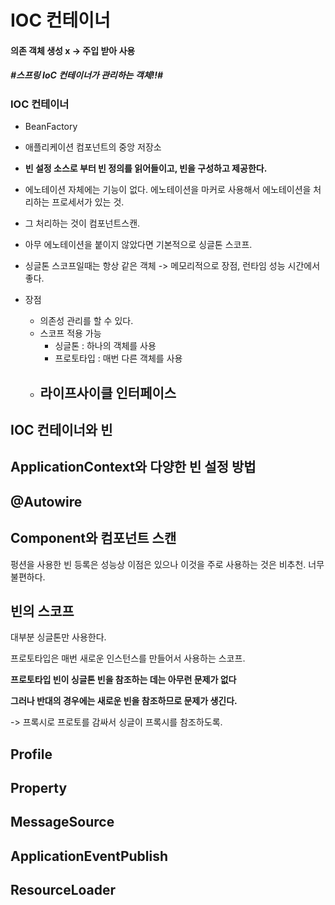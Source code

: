 # IOC 컨테이너

#### 의존 객체 생성 x -> 주입 받아 사용

##### #스프링 IoC 컨테이너가 관리하는 객체!!#



### IOC 컨테이너

- BeanFactory

- 애플리케이션 컴포넌트의 중앙 저장소
- **빈 설정 소스로 부터 빈 정의를 읽어들이고, 빈을 구성하고 제공한다.**



- 에노테이션 자체에는 기능이 없다. 에노테이션을 마커로 사용해서 에노테이션을 처리하는 프로세서가 있는 것.
- 그 처리하는 것이 컴포넌트스캔.
- 아무 에노테이션을 붙이지 않았다면 기본적으로 싱글톤 스코프.
- 싱글톤 스코프일때는 항상 같은 객체 -> 메모리적으로 장점, 런타임 성능 시간에서 좋다.



- 장점 
  - 의존성 관리를 할 수 있다.
  - 스코프 적용 가능
    - 싱글톤 : 하나의 객체를 사용
    - 프로토타입 : 매번 다른 객체를 사용
  - 라이프사이클 인터페이스
    -  



## IOC 컨테이너와 빈



## ApplicationContext와 다양한 빈 설정 방법



## @Autowire



## Component와 컴포넌트 스캔



펑션을 사용한 빈 등록은 성능상 이점은 있으나 이것을 주로 사용하는 것은 비추천. 너무 불편하다.

## 빈의 스코프



대부분 싱글톤만 사용한다.

프로토타입은 매번 새로운 인스턴스를 만들어서 사용하는 스코프.



**프로토타입 빈이 싱글톤 빈을 참조하는 데는 아무런 문제가 없다**

**그러나 반대의 경우에는 새로운 빈을 참조하므로 문제가 생긴다.**

-> 프록시로 프로토를 감싸서 싱글이 프록시를 참조하도록.





## Profile



## Property



## MessageSource



## ApplicationEventPublish



## ResourceLoader




